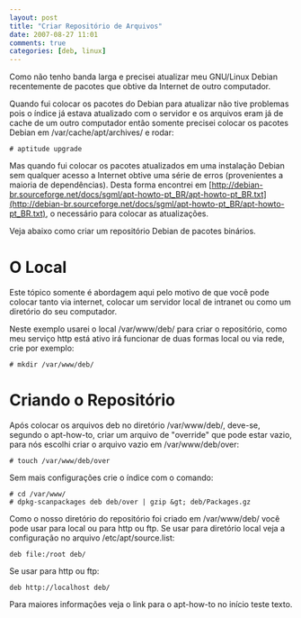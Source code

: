 ```yaml
---
layout: post
title: "Criar Repositório de Arquivos"
date: 2007-08-27 11:01
comments: true
categories: [deb, linux]
---
```


Como não tenho banda larga e precisei atualizar meu GNU/Linux Debian recentemente de pacotes que obtive da Internet de outro computador.

Quando fui colocar os pacotes do Debian para atualizar não tive problemas pois o índice já estava atualizado com o servidor e os arquivos eram já de cache de um outro computador então somente precisei colocar os pacotes Debian em /var/cache/apt/archives/ e rodar:

    # aptitude upgrade

Mas quando fui colocar os pacotes atualizados em uma instalação Debian sem qualquer acesso a Internet obtive uma série de erros (provenientes a maioria de dependências). Desta forma encontrei em [http://debian-br.sourceforge.net/docs/sgml/apt-howto-pt_BR/apt-howto-pt_BR.txt](http://debian-br.sourceforge.net/docs/sgml/apt-howto-pt_BR/apt-howto-pt_BR.txt), o necessário para colocar as atualizações.

Veja abaixo como criar um repositório Debian de pacotes binários.

# O Local

Este tópico somente é abordagem aqui pelo motivo de que você pode colocar tanto via internet, colocar um servidor local de intranet ou como um diretório do seu computador.

Neste exemplo usarei o local /var/www/deb/ para criar o repositório, como meu serviço http está ativo irá funcionar de duas formas local ou via rede, crie por exemplo:

    # mkdir /var/www/deb/

# Criando o Repositório

Após colocar os arquivos deb no diretório /var/www/deb/, deve-se, segundo o apt-how-to, criar um arquivo de "override" que pode estar vazio, para nós escolhi criar o arquivo vazio em <span class="path">/var/www/deb/over</span>:

    # touch /var/www/deb/over

Sem mais configurações crie o índice com o comando:

    # cd /var/www/
    # dpkg-scanpackages deb deb/over | gzip &gt; deb/Packages.gz

Como o nosso diretório do repositório foi criado em /var/www/deb/ você pode usar para local ou para http ou ftp. Se usar para diretório local veja a configuração no arquivo /etc/apt/source.list:

    deb file:/root deb/

Se usar para http ou ftp:

    deb http://localhost deb/

Para maiores informações veja o link para o apt-how-to no início teste texto.
